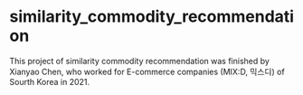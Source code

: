 # similarity_commodity_recommendation
 This project of similarity commodity recommendation was finished by Xianyao Chen, who worked for E-commerce companies (MIX:D,  믹스디) of Sourth Korea in 2021.

